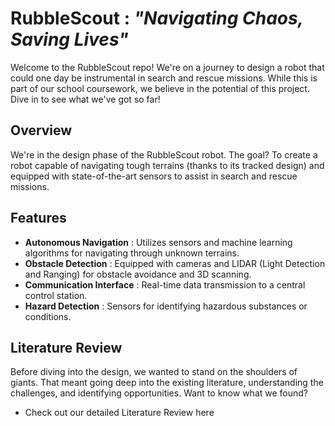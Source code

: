 # RubbleScout : *"Navigating Chaos, Saving Lives"*
Welcome to the RubbleScout repo! We're on a journey to design a robot that could one day be instrumental in search and rescue missions. While this is part of our school coursework, we believe in the potential of this project. Dive in to see what we've got so far!

## Overview

We're in the design phase of the RubbleScout robot. The goal? To create a robot capable of navigating tough terrains (thanks to its tracked design) and equipped with state-of-the-art sensors to assist in search and rescue missions.

## Features

* **Autonomous Navigation** : Utilizes sensors and machine learning algorithms for navigating through unknown terrains.
* **Obstacle Detection** : Equipped with cameras and LIDAR (Light Detection and Ranging) for obstacle avoidance and 3D scanning.
* **Communication Interface** : Real-time data transmission to a central control station.
* **Hazard Detection** : Sensors for identifying hazardous substances or conditions.

## Literature Review
Before diving into the design, we wanted to stand on the shoulders of giants. That meant going deep into the existing literature, understanding the challenges, and identifying opportunities. Want to know what we found?

* Check out our detailed Literature Review here


